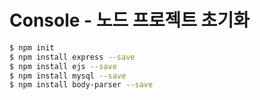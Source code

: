 # Console - 노드 프로젝트 초기화 
```bash
$ npm init
$ npm install express --save
$ npm install ejs --save
$ npm install mysql --save
$ npm install body-parser --save
```



